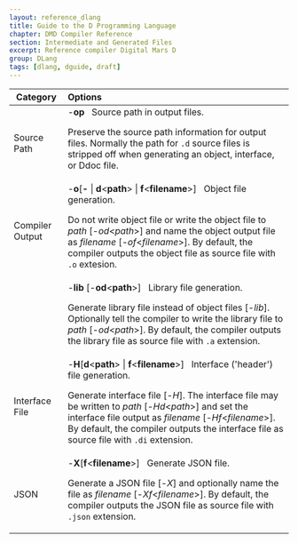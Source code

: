 ```yaml
---
layout: reference_dlang
title: Guide to the D Programming Language
chapter: DMD Compiler Reference
section: Intermediate and Generated Files
excerpt: Reference compiler Digital Mars D
group: DLang
tags: [dlang, dguide, draft]
---
```


| Category | Options |
|----------|:--------|
| Source Path | -__op__ &nbsp; Source path in output files. <p>Preserve the source path information for output files. Normally the path for `.d` source files is stripped off when generating an object, interface, or Ddoc file.</p> |
| Compiler Output | -__o__[__-__&nbsp;&#124;&nbsp;__d__&lt;__path__&gt;&nbsp;&#124;&nbsp;__f__&lt;__filename__&gt;] &nbsp; Object file generation. <p>Do not write object file or write the object file to _path_ [-_od_&lt;_path_&gt;] and name the object output file as _filename_ [-_of_&lt;_filename_&gt;]. By default, the compiler outputs the object file as source file with `.o` extesion.</p> |
|                 | -__lib__ [-__od__&lt;__path__&gt;] &nbsp; Library file generation. <p>Generate library file instead of object files  [-_lib_]. Optionally tell the compiler to write the library file to _path_ [-_od_&lt;_path_&gt;]. By default, the compiler outputs the library file as source file with `.a` extension.</p> |
| Interface File | -__H__[__d__&lt;__path__&gt;&nbsp;&#124;&nbsp;__f__&lt;__filename__&gt;] &nbsp; Interface ('header') file generation. <p>Generate interface file [-_H_]. The interface file may be written to _path_ [-_Hd_&lt;_path_&gt;] and set the interface file output as _filename_ [-_Hf_&lt;_filename_&gt;]. By default, the compiler outputs the interface file as source file with `.di` extension.</p> |
| JSON | -__X__[__f__&lt;__filename__&gt;] &nbsp; Generate JSON file. <p>Generate a JSON file [-_X_] and optionally name the file as _filename_ [-_Xf_&lt;_filename_&gt;]. By default, the compiler outputs the JSON file as source file with `.json` extension.</p> |
